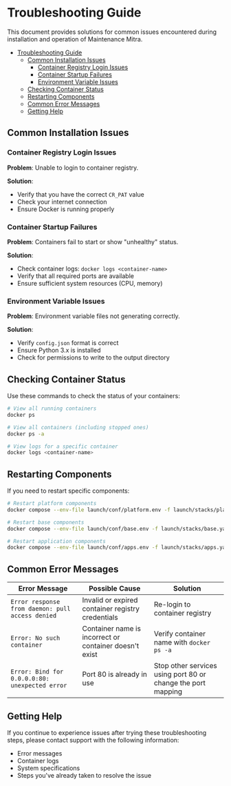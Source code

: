 # Troubleshooting Guide

This document provides solutions for common issues encountered during installation and operation of Maintenance Mitra.

- [Troubleshooting Guide](#troubleshooting-guide)
  - [Common Installation Issues](#common-installation-issues)
    - [Container Registry Login Issues](#container-registry-login-issues)
    - [Container Startup Failures](#container-startup-failures)
    - [Environment Variable Issues](#environment-variable-issues)
  - [Checking Container Status](#checking-container-status)
  - [Restarting Components](#restarting-components)
  - [Common Error Messages](#common-error-messages)
  - [Getting Help](#getting-help)

## Common Installation Issues

### Container Registry Login Issues

**Problem**: Unable to login to container registry.

**Solution**:
- Verify that you have the correct `CR_PAT` value
- Check your internet connection
- Ensure Docker is running properly

### Container Startup Failures

**Problem**: Containers fail to start or show "unhealthy" status.

**Solution**:
- Check container logs: `docker logs <container-name>`
- Verify that all required ports are available
- Ensure sufficient system resources (CPU, memory)

### Environment Variable Issues

**Problem**: Environment variable files not generating correctly.

**Solution**:
- Verify `config.json` format is correct
- Ensure Python 3.x is installed
- Check for permissions to write to the output directory

## Checking Container Status

Use these commands to check the status of your containers:

```bash
# View all running containers
docker ps

# View all containers (including stopped ones)
docker ps -a

# View logs for a specific container
docker logs <container-name>
```

## Restarting Components

If you need to restart specific components:

```bash
# Restart platform components
docker compose --env-file launch/conf/platform.env -f launch/stacks/platform.yaml restart

# Restart base components
docker compose --env-file launch/conf/base.env -f launch/stacks/base.yaml restart

# Restart application components
docker compose --env-file launch/conf/apps.env -f launch/stacks/apps.yaml restart
```

## Common Error Messages

| Error Message                                    | Possible Cause                                         | Solution                                                     |
| ------------------------------------------------ | ------------------------------------------------------ | ------------------------------------------------------------ |
| `Error response from daemon: pull access denied` | Invalid or expired container registry credentials      | Re-login to container registry                               |
| `Error: No such container`                       | Container name is incorrect or container doesn't exist | Verify container name with `docker ps -a`                    |
| `Error: Bind for 0.0.0.0:80: unexpected error`   | Port 80 is already in use                              | Stop other services using port 80 or change the port mapping |

## Getting Help

If you continue to experience issues after trying these troubleshooting steps, please contact support with the following information:
- Error messages
- Container logs
- System specifications
- Steps you've already taken to resolve the issue
